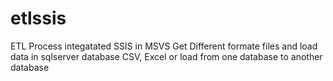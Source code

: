 # etlssis
ETL Process integatated SSIS in MSVS
Get Different formate files and load data in sqlserver database
CSV, Excel or load from one database to another database
